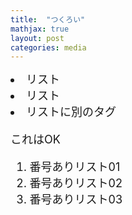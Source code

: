 ```yaml
---
title:  "つくろい"
mathjax: true
layout: post
categories: media
---
```

<span style="font-size:large">
<ul　style="list-style-type:circle;">
  <li>リスト</li>
  <li>リスト</li>
  <li>リストに別のタグ<p>これはOK</p></li>
</ul>
<ol>
  <li>番号ありリスト01</li>
  <li>番号ありリスト02</li>
  <li>番号ありリスト03</li>
</ol>
</span>

